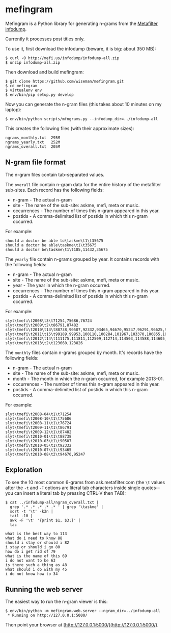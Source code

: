 mefingram
=========

Mefingram is a Python library for generating n-grams from the
[Metafilter infodump](http://stuff.metafilter.com/infodump/).

Currently it processes post titles only.

To use it, first download the infodump (beware, it is big: about 350
MB):

```
$ curl -O http://mefi.us/infodump/infodump-all.zip
$ unzip infodump-all.zip
```

Then download and build mefingram:

```
$ git clone https://github.com/wiseman/mefingram.git
$ cd mefingram
$ virtualenv env
$ env/bin/pip setup.py develop
```

Now you can generate the n-gram files (this takes about 10 minutes on
my laptop):

```
$ env/bin/python scripts/mfngrams.py --infodump_dir=../infodump-all
```

This creates the following files (with their approximate sizes):

```
ngrams_monthly.txt  295M
ngrams_yearly.txt   252M
ngrams_overall.txt  205M
```

N-gram file format
------------------

The n-gram files contain tab-separated values.

The `overall` file contain n-gram data for the entire history of the
metafilter sub-sites.  Each record has the following fields:

  * n-gram - The actual n-gram
  * site - The name of the sub-site: askme, mefi, meta or music.
  * occurrences - The number of times this n-gram appeared in this year.
  * postids - A comma-delimited list of postids in which this n-gram occurred.

For example:

```
should a doctor be able to\taskme\t1\t35675
should a doctor be able\taskme\t1\t35675
should a doctor be\taskme\t1\t185,11432,35675
```

The `yearly` file contain n-grams grouped by year.  It contains
records with the following fields:

  * n-gram - The actual n-gram
  * site - The name of the sub-site: askme, mefi, meta or music.
  * year - The year in which the n-gram occurred.
  * occurrences - The number of times this n-gram appeared in this year.
  * postids - A comma-delimited list of postids in which this n-gram occurred.

For example:

```
slyt\tmefi\t2008\t3\t71254,75686,76724
slyt\tmefi\t2009\t2\t86791,87482
slyt\tmefi\t2010\t13\t88738,90507,92332,93465,94670,95247,96291,96625,97251,97305,97595,97878,97975
slyt\tmefi\t2011\t15\t99189,99953,100110,100284,101967,103370,106855,106980,107213,109140,109296,110073,110203,110395,111039
slyt\tmefi\t2012\t14\t111175,111811,112509,112714,114503,114588,114605,114752,114806,117570,117998,120616,120656,122077
slyt\tmefi\t2013\t2\t123660,123826
```

The `monthly` files contain n-grams grouped by month.  It's records
have the following fields:

  * n-gram - The actual n-gram
  * site - The name of the sub-site: askme, mefi, meta or music.
  * month - The month in which the n-gram occurred, for example 2013-01.
  * occurrences - The number of times this n-gram appeared in this year.
  * postids - A comma-delimited list of postids in which this n-gram occurred.

For example:

```
slyt\tmefi\t2008-04\t1\t71254
slyt\tmefi\t2008-10\t1\t75686
slyt\tmefi\t2008-11\t1\t76724
slyt\tmefi\t2009-11\t1\t86791
slyt\tmefi\t2009-12\t1\t87482
slyt\tmefi\t2010-01\t1\t88738
slyt\tmefi\t2010-03\t1\t90507
slyt\tmefi\t2010-05\t1\t92332
slyt\tmefi\t2010-07\t1\t93465
slyt\tmefi\t2010-08\t2\t94670,95247
```

Exploration
-----------

To see the 10 most common 6-grams from ask.metafilter.com (the `\t`
values after the `-t` and `-F` options are literal tab characters
inside single quotes--you can insert a literal tab by pressing CTRL-V
then TAB):

```
$ cat ../infodump-all/ngram_overall.txt |
  grep '.* .* .* .* .* ' | grep '\taskme' |
  sort -t '\t' -k2n |
  tail -10 |
  awk -F '\t' '{print $1, $3;}' |
  tac

what is the best way to 113
what do i need to know 88
should i stay or should i 82
i stay or should i go 80
how do i get rid of 79
what is the name of this 69
i do not want to be 63
is there such a thing as 48
what should i do with my 45
i do not know how to 34
```


Running the web server
----------------------

The easiest way to run the n-gram viewer is this:

```
$ env/bin/python -m mefingram.web.server --ngram_dir=../infodump-all
 * Running on http://127.0.0.1:5000/
```

Then point your browser at
[http://127.0.0.1:5000/](http://127.0.0.1:5000/).
